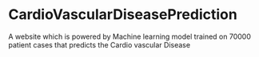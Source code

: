 # CardioVascularDiseasePrediction
A website which is powered by Machine learning model trained on 70000 patient cases that predicts the Cardio vascular Disease
